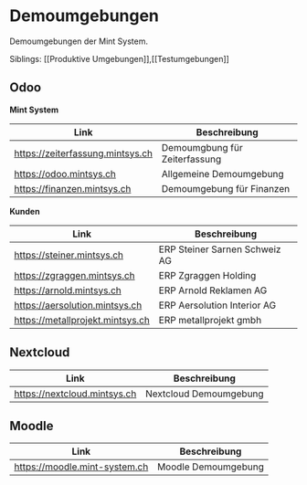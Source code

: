# Demoumgebungen
Demoumgebungen der Mint System.

Siblings: [[Produktive Umgebungen]],[[Testumgebungen]]

## Odoo

**Mint System**

Link | Beschreibung
-|-
https://zeiterfassung.mintsys.ch | Demoumgbung für Zeiterfassung
https://odoo.mintsys.ch | Allgemeine Demoumgebung
https://finanzen.mintsys.ch | Demoumgebung für Finanzen

**Kunden**

Link | Beschreibung
-|-
https://steiner.mintsys.ch | ERP Steiner Sarnen Schweiz AG
https://zgraggen.mintsys.ch | ERP Zgraggen Holding
https://arnold.mintsys.ch | ERP Arnold Reklamen AG
https://aersolution.mintsys.ch | ERP Aersolution Interior AG
https://metallprojekt.mintsys.ch | ERP metallprojekt gmbh

## Nextcloud

Link | Beschreibung
-|-
https://nextcloud.mintsys.ch | Nextcloud Demoumgebung

## Moodle

Link | Beschreibung
-|-
https://moodle.mint-system.ch | Moodle Demoumgebung